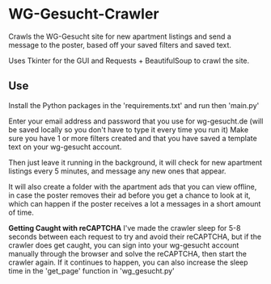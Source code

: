 # WG-Gesucht-Crawler
Crawls the WG-Gesucht site for new apartment listings and send a message to the poster,
based off your saved filters and saved text.

Uses Tkinter for the GUI and Requests + BeautifulSoup to crawl the site.

## Use
Install the Python packages in the 'requirements.txt' and run then 'main.py'

Enter your email address and password that you use for wg-gesucht.de (will be saved
locally so you don't have to type it every time you run it)
Make sure you have 1 or more filters created and that you have saved a template text
on your wg-gesucht account.

Then just leave it running in the background, it will check for new apartment listings
every 5 minutes, and message any new ones that appear.

It will also create a folder with the apartment ads that you can view offline, in case
the poster removes their ad before you get a chance to look at it, which can happen
if the poster receives a lot a messages in a short amount of time.

**Getting Caught with reCAPTCHA**
I've made the crawler sleep for 5-8 seconds between each request to try and avoid their reCAPTCHA,
but if the crawler does get caught, you can sign into your wg-gesucht account manually through the
browser and solve the reCAPTCHA, then start the crawler again.
If it continues to happen, you can also increase the sleep time in the 'get_page' function in
'wg_gesucht.py'